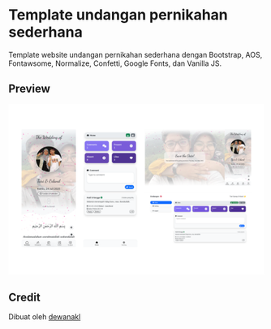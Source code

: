 # Template undangan pernikahan sederhana
Template website undangan pernikahan sederhana dengan Bootstrap, AOS, Fontawsome, Normalize, Confetti, Google Fonts, dan Vanilla JS.

## Preview
![Thumbnail](/assets/images/preview.png)

## Credit
Dibuat oleh [dewanakl](https://github.com/dewanakl)